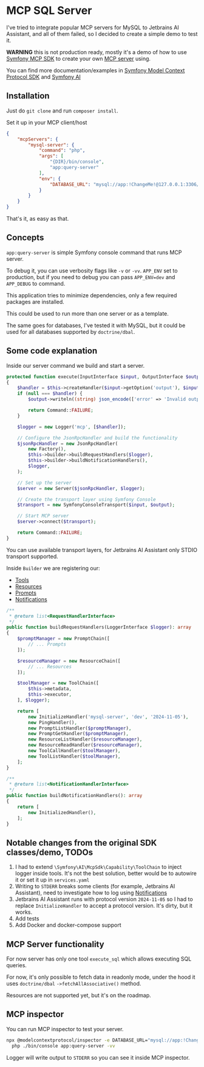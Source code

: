 # MCP SQL Server

I've tried to integrate popular MCP servers for MySQL to Jetbrains AI Assistant, and all of them failed, so I decided to create a simple demo to test it. 

**WARNING** this is not production ready, mostly it's a demo of how to use [Symfony MCP SDK](https://github.com/symfony/mcp-sdk) to create your own [MCP server](https://modelcontextprotocol.io/overview) using.

You can find more documentation/examples in [Symfony Model Context Protocol SDK](https://github.com/symfony/mcp-sdk/blob/main/doc/index.rst) and [Symfony AI](https://symfony.com/blog/kicking-off-the-symfony-ai-initiative)

## Installation

Just do `git clone` and run `composer install`.

Set it up in your MCP client/host
```json
{
    "mcpServers": {
        "mysql-server": {
            "command": "php",
            "args": [
                "{DIR}/bin/console",
                "app:query-server"
            ],
            "env": {
                "DATABASE_URL": "mysql://app:!ChangeMe!@127.0.0.1:3306/app?serverVersion=8.0.32&charset=utf8mb4"
            }
        }
    }
}
```
That's it, as easy as that. 

## Concepts
`app:query-server` is simple Symfony console command that runs MCP server.

To debug it, you can use verbosity flags like `-v` or `-vv`.
`APP_ENV` set to production, but if you need to debug you can pass `APP_ENV=dev` and `APP_DEBUG` to command.

This application tries to minimize dependencies, only a few required packages are installed.

This could be used to run more than one server or as a template.

The same goes for databases, I've tested it with MySQL, but it could be used for all databases supported by `doctrine/dbal`.

## Some code explanation

Inside our server command we build and start a server.
```php
protected function execute(InputInterface $input, OutputInterface $output): int
{
    $handler = $this->createHandler($input->getOption('output'), $input->getOption('filename'));
    if (null === $handler) {
        $output->writeln((string) json_encode(['error' => 'Invalid output configuration']));

        return Command::FAILURE;
    }

    $logger = new Logger('mcp', [$handler]);

    // Configure the JsonRpcHandler and build the functionality
    $jsonRpcHandler = new JsonRpcHandler(
        new Factory(),
        $this->builder->buildRequestHandlers($logger),
        $this->builder->buildNotificationHandlers(),
        $logger,
    );

    // Set up the server
    $server = new Server($jsonRpcHandler, $logger);

    // Create the transport layer using Symfony Console
    $transport = new SymfonyConsoleTransport($input, $output);

    // Start MCP server
    $server->connect($transport);

    return Command::FAILURE;
}
```
You can use available transport layers, for Jetbrains AI Assistant only STDIO transport supported.

Inside `Builder` we are registering our:
 - [Tools](https://modelcontextprotocol.io/specification/2025-06-18/server/tools)
 - [Resources](https://modelcontextprotocol.io/specification/2025-06-18/server/resources)
 - [Prompts](https://modelcontextprotocol.io/specification/2025-06-18/server/prompts)
 - [Notifications](https://modelcontextprotocol.io/docs/learn/architecture#notifications)

```php
/**
 * @return list<RequestHandlerInterface>
 */
public function buildRequestHandlers(LoggerInterface $logger): array
{
    $promptManager = new PromptChain([
        // ... Prompts
    ]);

    $resourceManager = new ResourceChain([
        // ... Resources
    ]);

    $toolManager = new ToolChain([
        $this->metadata,
        $this->executor,
    ], $logger);

    return [
        new InitializeHandler('mysql-server', 'dev', '2024-11-05'),
        new PingHandler(),
        new PromptListHandler($promptManager),
        new PromptGetHandler($promptManager),
        new ResourceListHandler($resourceManager),
        new ResourceReadHandler($resourceManager),
        new ToolCallHandler($toolManager),
        new ToolListHandler($toolManager),
    ];
}

/**
 * @return list<NotificationHandlerInterface>
 */
public function buildNotificationHandlers(): array
{
    return [
        new InitializedHandler(),
    ];
}
```

## Notable changes from the original SDK classes/demo, TODOs

1. I had to extend `\Symfony\AI\McpSdk\Capability\ToolChain` to inject logger inside tools. It's not the best solution, better would be to autowire it or set it up in `services.yaml`
2. Writing to `STDERR` breaks some clients (for example, Jetbrains AI Assistant), need to investigate how to log using [Notifications](https://modelcontextprotocol.io/specification/2025-06-18/server/utilities/logging)
3. Jetbrains AI Assistant runs with protocol version `2024-11-05` so I had to replace `InitializeHandler` to accept a protocol version. It's dirty, but it works.
4. Add tests
5. Add Docker and docker-compose support

## MCP Server functionality

For now server has only one tool `execute_sql` which allows executing SQL queries.

For now, it's only possible to fetch data in readonly mode, under the hood it uses `doctrine/dbal` `->fetchAllAssociative()` method.

Resources are not supported yet, but it's on the roadmap.


## MCP inspector
You can run MCP inspector to test your server.
```bash
npx @modelcontextprotocol/inspector -e DATABASE_URL="mysql://app:!ChangeMe!@127.0.0.1:3306/app?serverVersion=8.0.32&charset=utf8mb4" \
  php ./bin/console app:query-server -vv
```
Logger will write output to `STDERR` so you can see it inside MCP inspector.
